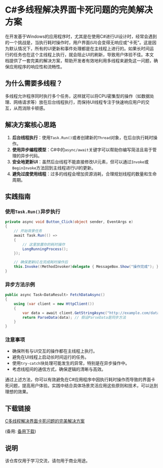 # C#多线程解决界面卡死问题的完美解决方案

在开发基于Windows的应用程序时，尤其是在使用C#进行UI设计时，经常会遇到的一个挑战是，当执行耗时操作时，用户界面(UI)会变得无响应或“卡死”。这是因为默认情况下，所有的UI更新和事件处理都是在主线程上进行的。如果长时间运行的任务也在这个主线程上执行，就会阻止UI的刷新，导致用户体验不佳。本文档提供了一套完美的解决方案，帮助开发者有效地利用多线程来避免这一问题，确保应用程序的响应性和流畅性。

## 为什么需要多线程？

多线程允许程序同时执行多个任务，这样就可以将CPU密集型的操作（如数据处理、网络请求等）放在后台线程执行，而保持UI线程专注于快速响应用户的交互，从而消除卡顿感。

## 解决方案核心思路

1. **后台线程执行**：使用`Task.Run()`或者创建新的`Thread`对象，在后台执行耗时操作。
2. **使用异步编程模型**：C#中的`async/await`关键字可以帮助你编写简洁且易于管理的异步代码。
3. **安全地更新UI**：虽然后台线程不能直接修改UI元素，但可以通过`Invoke`或`BeginInvoke`方法回到主线程进行UI的更新。
4. **避免过度使用线程**：过多的线程会增加资源消耗，合理规划线程的数量和生命周期。

## 实践指南

### 使用`Task.Run()`异步执行

```csharp
private async void Button_Click(object sender, EventArgs e)
{
    // 开始背景任务
    await Task.Run(() =>
    {
        // 这里放置你的耗时操作
        LongRunningProcess();
    });

    // 确保更新UI在完成耗时操作后
    this.Invoke((MethodInvoker)delegate { MessageBox.Show("操作完成"); });
}
```

### 异步方法示例

```csharp
public async Task<DataResult> FetchDataAsync()
{
    using (var client = new HttpClient())
    {
        var data = await client.GetStringAsync("http://example.com/data");
        return ParseData(data); // 假设ParseData是同步方法
    }
}
```

### 注意事项

- 确保所有与UI交互的操作都在主线程上执行。
- 避免在UI线程上启动长时间运行的任务。
- 使用`try-catch`块处理可能发生的异常，特别是在异步操作中。
- 考虑线程间的通信方式，确保逻辑的清晰与高效。

通过上述方法，你可以有效避免在C#应用程序中因执行耗时操作而导致的界面卡死问题，提高用户体验。实践中结合具体场景灵活应用这些原则和技术，可以达到理想的效果。

## 下载链接
[C多线程解决界面卡死问题的完美解决方案](https://pan.quark.cn/s/fc387cc340cc) 

(备用: [备用下载](https://pan.baidu.com/s/1pIJKEbQfpDplcP5H7Lek7A?pwd=1234))

## 说明

该仓库仅用于学习交流，请勿用于商业用途。

